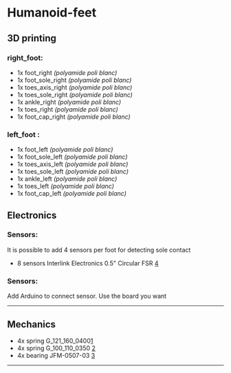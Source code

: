 # Humanoid-feet

## 3D printing


### right_foot:
- 1x foot_right *(polyamide poli blanc)*
- 1x foot_sole_right *(polyamide poli blanc)*
- 1x toes_axis_right *(polyamide poli blanc)*
- 1x toes_sole_right *(polyamide poli blanc)*
- 1x ankle_right *(polyamide poli blanc)*
- 1x toes_right *(polyamide poli blanc)*
- 1x foot_cap_right *(polyamide poli blanc)*


### left_foot : 
- 1x foot_left *(polyamide poli blanc)*
- 1x foot_sole_left *(polyamide poli blanc)*
- 1x toes_axis_left *(polyamide poli blanc)*
- 1x toes_sole_left *(polyamide poli blanc)*
- 1x ankle_left *(polyamide poli blanc)*
- 1x toes_left *(polyamide poli blanc)*
- 1x foot_cap_left *(polyamide poli blanc)*


## Electronics

### Sensors:
It is possible to add 4 sensors per foot for detecting sole contact
- 8 sensors Interlink Electronics 0.5" Circular FSR [4]

### Sensors:
Add Arduino to connect sensor. Use the board you want


----------


## Mechanics
- 4x spring G_121_160_0400[1]
- 4x spring G_100_110_0350 [2]
- 4x bearing JFM-0507-03 [3]



----------



  [1]: http://www.vanel.com/spring-details.php?lang=french&ref=G.121.160.0400&sessionid=89866013754df438130d4c22538880779443719296440
  [2]: http://www.vanel.com/spring-details.php?lang=french&ref=G.100.110.0350&sessionid=89866013754df438130d4c22538880779443719296440
  [3]: http://www.igus.fr/iPro/iPro_02_0017_0000_FRfr.htm?ArtNr=JFM-0507-03&c=FR&l=fr
  [4]: http://www.robotshop.com/en/interlink-05-circular-fsr.html
  

